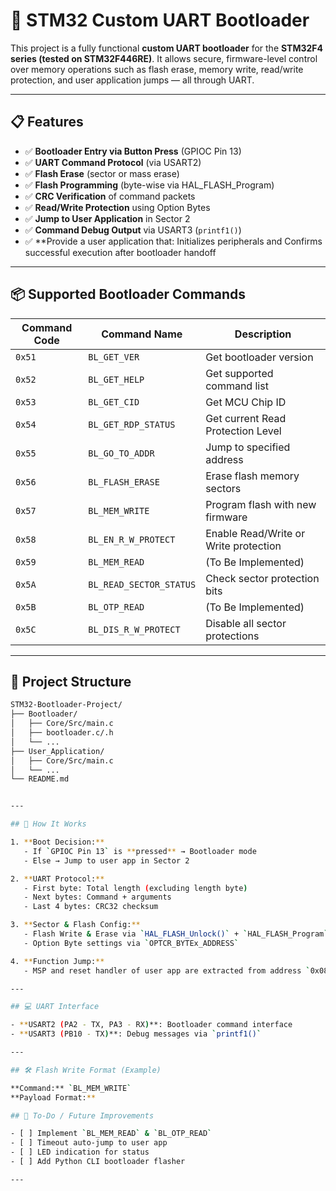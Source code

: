 # 🚀 STM32 Custom UART Bootloader

This project is a fully functional **custom UART bootloader** for the **STM32F4 series (tested on STM32F446RE)**. It allows secure, firmware-level control over memory operations such as flash erase, memory write, read/write protection, and user application jumps — all through UART.

---

## 📋 Features

- ✅ **Bootloader Entry via Button Press** (GPIOC Pin 13)
- ✅ **UART Command Protocol** (via USART2)
- ✅ **Flash Erase** (sector or mass erase)
- ✅ **Flash Programming** (byte-wise via HAL_FLASH_Program)
- ✅ **CRC Verification** of command packets
- ✅ **Read/Write Protection** using Option Bytes
- ✅ **Jump to User Application** in Sector 2
- ✅ **Command Debug Output** via USART3 (`printf1()`)
- ✅ **Provide a user application that: Initializes peripherals and Confirms successful execution after bootloader handoff

---

## 📦 Supported Bootloader Commands

| Command Code | Command Name             | Description                          |
|--------------|--------------------------|--------------------------------------|
| `0x51`       | `BL_GET_VER`             | Get bootloader version               |
| `0x52`       | `BL_GET_HELP`            | Get supported command list           |
| `0x53`       | `BL_GET_CID`             | Get MCU Chip ID                      |
| `0x54`       | `BL_GET_RDP_STATUS`      | Get current Read Protection Level    |
| `0x55`       | `BL_GO_TO_ADDR`          | Jump to specified address            |
| `0x56`       | `BL_FLASH_ERASE`         | Erase flash memory sectors           |
| `0x57`       | `BL_MEM_WRITE`           | Program flash with new firmware      |
| `0x58`       | `BL_EN_R_W_PROTECT`      | Enable Read/Write or Write protection|
| `0x59`       | `BL_MEM_READ`            | (To Be Implemented)                  |
| `0x5A`       | `BL_READ_SECTOR_STATUS`  | Check sector protection bits         |
| `0x5B`       | `BL_OTP_READ`            | (To Be Implemented)                  |
| `0x5C`       | `BL_DIS_R_W_PROTECT`     | Disable all sector protections       |

---

## 📂 Project Structure

```bash
STM32-Bootloader-Project/
├── Bootloader/
│   ├── Core/Src/main.c
│   ├── bootloader.c/.h
│   └── ...
├── User_Application/
│   ├── Core/Src/main.c
│   └── ...
└── README.md


---

## 🔧 How It Works

1. **Boot Decision:**
   - If `GPIOC Pin 13` is **pressed** → Bootloader mode
   - Else → Jump to user app in Sector 2

2. **UART Protocol:**
   - First byte: Total length (excluding length byte)
   - Next bytes: Command + arguments
   - Last 4 bytes: CRC32 checksum

3. **Sector & Flash Config:**
   - Flash Write & Erase via `HAL_FLASH_Unlock()` + `HAL_FLASH_Program`
   - Option Byte settings via `OPTCR_BYTEx_ADDRESS`

4. **Function Jump:**
   - MSP and reset handler of user app are extracted from address `0x08008000` (sector 2 base)

---

## 💻 UART Interface

- **USART2 (PA2 - TX, PA3 - RX)**: Bootloader command interface
- **USART3 (PB10 - TX)**: Debug messages via `printf1()`

---

## 🛠️ Flash Write Format (Example)

**Command:** `BL_MEM_WRITE`  
**Payload Format:**

## 🚦 To-Do / Future Improvements

- [ ] Implement `BL_MEM_READ` & `BL_OTP_READ`
- [ ] Timeout auto-jump to user app
- [ ] LED indication for status
- [ ] Add Python CLI bootloader flasher

---

